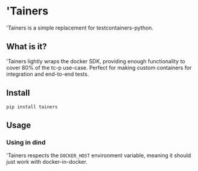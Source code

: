 # 'Tainers

'Tainers is a simple replacement for testcontainers-python. 

## What is it?

'Tainers lightly wraps the docker SDK, providing enough functionality to cover 80% of the tc-p use-case. Perfect for making custom containers for integration and end-to-end tests.

## Install

`pip install tainers`

## Usage


### Using in dind

'Tainers respects the `DOCKER_HOST` environment variable, meaning it should just work with docker-in-docker.